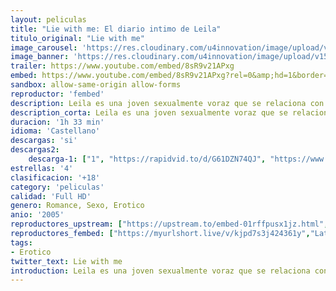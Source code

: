 ```yaml
---
layout: peliculas
title: "Lie with me: El diario intimo de Leila"
titulo_original: "Lie with me"
image_carousel: 'https://res.cloudinary.com/u4innovation/image/upload/v1565929780/lie-me-poster-min_v5noxj.jpg'
image_banner: 'https://res.cloudinary.com/u4innovation/image/upload/v1565929780/5lNnaO26ifz9MhtrpjnVS92Aofp-min_n0obfx.jpg'
trailer: https://www.youtube.com/embed/8sR9v21APxg
embed: https://www.youtube.com/embed/8sR9v21APxg?rel=0&amp;hd=1&border=0&wmode=opaque&enablejsapi=1&modestbranding=1&controls=1&showinfo=1
sandbox: allow-same-origin allow-forms
reproductor: 'fembed'
description: Leila es una joven sexualmente voraz que se relaciona con los hombres mediante breves encuentros íntimos. Una noche, durante una concurrida fiesta privada en una casa, conoce a David y la lujuria surge a primera vista. Poco después, mientras Leila practica sexo con un desconocido en la parte trasera de la casa, David y su novia hacen lo mismo pero en su coche. Leila y David se miran fijamente mientras hacen el amor con otras personas, iniciándose así un ritual de cortejo que dará paso a una aventura sexual entre ambos.
description_corta: Leila es una joven sexualmente voraz que se relaciona con los hombres mediante breves encuentros íntimos. Una noche, durante una concurrida fiesta privada en una casa, conoce a David y la lujuria surge a primera vista. Poco después, mientras Leila practica sexo con un
duracion: '1h 33 min'
idioma: 'Castellano'
descargas: 'si'
descargas2:
    descarga-1: ["1", "https://rapidvid.to/d/G61DZN74QJ", "https://www.google.com/s2/favicons?domain=openload.co","OpenLoad","https://res.cloudinary.com/imbriitneysam/image/upload/v1541473684/mexico.png", "Latino", "Full HD"]
estrellas: '4'
clasificacion: '+18'
category: 'peliculas'
calidad: 'Full HD'
genero: Romance, Sexo, Erotico
anio: '2005'
reproductores_upstream: ["https://upstream.to/embed-01rffpusx1jz.html","Latino"]
reproductores_fembed: ["https://myurlshort.live/v/kjpd7s3j424361y","Latino"]
tags:
- Erotico
twitter_text: Lie with me
introduction: Leila es una joven sexualmente voraz que se relaciona con los hombres mediante breves encuentros íntimos. Una noche, durante una concurrida fiesta privada en una casa, conoce a David y la lujuria surge a primera vista. Poco después, mientras Leila practica sexo con un
---
```



 







